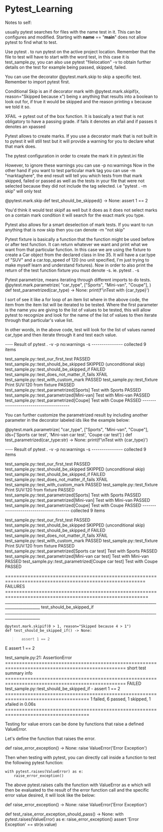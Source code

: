 # Pytest_Learning

Notes to self:

usually pytest searches for files with the name test in it. This can be configures and modified. Starting with __name__ == "__main__" does not allow pytest to find what to test.


Use pytest . to run pytest on the active project location. Remember that the file to test will have to start with the word test, in this case it is test_sample.py, you can also use pytest "filelocation" -v to obtain further details on the test for example being passed, skipped, failed.

You can use the decorator @pytest.mark.skip to skip a specific test. Remember to import pytest first.


Conditional Skip is an if decorator mark with @pytest.mark.skipif(x, reason="Skipped because x") being x anything that results into a boolean to look out for, if true it would be skipped and the reason printing x because we told it so.

XFAIL -> pytest out of the box function. It is basically a test that is not obligatory to have a passing grade. if fails it denotes an xfail and if passes it denotes an xpassed


Pytest allows to create marks. If you use a decorator mark that is not built in to pytest it will still test but it will provide a warning for you to declare what that mark does.

The pytest configuration in order to create the mark it in pytest.ini file


However, to ignore these warnings you can use -p no:warnings
Now in the other hand if you want to test particular mark tag you can use -m "marktaghere", the end result will tell you which tests from that mark skipped, failed or passed as well as the tests in your file that were not selected because they did not include the tag selected. i.e "pytest . -m skip" will only test 

@pytest.mark.skip
def test_should_be_skipped() -> None:
    assert 1 == 2

You'd think it would test skipif as well but it does as it does not select marks on a contain mark condition it will search for the exact mark you type.


Pytest also allows for a smart deselection of mark tests. If you want to run anything that is now skip then you can denote -m "not skip"


Pytest fixture is basically a function that the function might be used before or after test function. It can return whatever we want and print what we want from that particular function. In this case we are using the fixture to create a Car object from the declared class in line 35. It will have a car.type of "SUV" and a car.top_speed of 120 (no unit specified, I'm just trying to make myself learn and understand fixtures). Now in order to also print the return of the test function fixture you must denote -s. ie. pytest . -s

Pytest parametrize, means iterating through different imports to do tests.
@pytest.mark.parametrize(
    "car_type", ["Sports", "Mini-van", "Coupe"],
)
def test_parametrized(car_type) -> None:
    print(f'\nTest with {car_type}')

I sort of see it like a for loop of an item list where in the above code, the item from the item list will be iterated to be tested. Where the first parameter is the name you are giving to the list of values to be tested, this will allow pytest to recognize and look for the name of the list of values to then iterate through that particular's value list.

In other words, in the above code, test will look for the list of values named car_type and then iterate through it and test each value. 


 ----   Result of pytest . -v -p no:warnings -s ----------------
collected 9 items                                                                                                                                                                                                           

test_sample.py::test_our_first_test PASSED
test_sample.py::test_should_be_skipped SKIPPED (unconditional skip)
test_sample.py::test_should_be_skipped_if FAILED
test_sample.py::test_does_not_matter_if_fails XFAIL
test_sample.py::test_with_custom_mark PASSED
test_sample.py::test_fixture Print SUV:120 from fixture
PASSED
test_sample.py::test_parametrized[Sports]
Test with Sports
PASSED
test_sample.py::test_parametrized[Mini-van]
Test with Mini-van
PASSED
test_sample.py::test_parametrized[Coupe]
Test with Coupe
PASSED
            ----------------------------------------


You can further customize the parametrized result by including another parameter in the decorator labeled ids like the example below: 

@pytest.mark.parametrize(
    "car_type", ["Sports", "Mini-van", "Coupe"],
    ids=['Sports car test', 'Mini-van car test', 'Coupe car test']
)
def test_parametrized(car_type:str) -> None:
    print(f'\nTest with {car_type}')

 ----   Result of pytest . -v -p no:warnings -s ----------------
collected 9 items                                                                                                                                                                                                           

test_sample.py::test_our_first_test PASSED
test_sample.py::test_should_be_skipped SKIPPED (unconditional skip)
test_sample.py::test_should_be_skipped_if FAILED
test_sample.py::test_does_not_matter_if_fails XFAIL
test_sample.py::test_with_custom_mark PASSED
test_sample.py::test_fixture Print SUV:120 from fixture
PASSED
test_sample.py::test_parametrized[Sports]
Test with Sports
PASSED
test_sample.py::test_parametrized[Mini-van]
Test with Mini-van
PASSED
test_sample.py::test_parametrized[Coupe]
Test with Coupe
PASSED
            ----------------------------------------
collected 9 items                                                                                                                                                                                                           

test_sample.py::test_our_first_test PASSED
test_sample.py::test_should_be_skipped SKIPPED (unconditional skip)
test_sample.py::test_should_be_skipped_if FAILED
test_sample.py::test_does_not_matter_if_fails XFAIL
test_sample.py::test_with_custom_mark PASSED
test_sample.py::test_fixture Print SUV:120 from fixture
PASSED
test_sample.py::test_parametrized[Sports car test]
Test with Sports
PASSED
test_sample.py::test_parametrized[Mini-van car test]
Test with Mini-van
PASSED
test_sample.py::test_parametrized[Coupe car test]
Test with Coupe
PASSED

======================================================================================================== FAILURES ========================================================================================================= 
________________________________________________________________________________________________ test_should_be_skipped_if ________________________________________________________________________________________________ 

    @pytest.mark.skipif(0 > 1, reason="Skipped because 4 > 1")
    def test_should_be_skipped_if() -> None:
>       assert 1 == 2
E       assert 1 == 2

test_sample.py:21: AssertionError
================================================================================================= short test summary info ================================================================================================= 
FAILED test_sample.py::test_should_be_skipped_if - assert 1 == 2
==================================================================================== 1 failed, 6 passed, 1 skipped, 1 xfailed in 0.06s ==================================================================================== 


Testing for value errors can be done by functions that raise a defined ValueError.

Let's define the function that raises the error.

def raise_error_exception() -> None:
    raise ValueError('Error Exception')

Then when testing with pytest, you can directly call inside a function to test the following pytest function:

    with pytest.raises(ValueError) as e:
        raise_error_exception()

The above pytest.raises calls the function with ValueError as e which will then be evaluated to the result of the error function call and the specific error value desired, it will look like the below:

def raise_error_exception() -> None:
    raise ValueError('Error Exception')

def test_raise_error_exception_should_pass() -> None:
    with pytest.raises(ValueError) as e:
        raise_error_exception()
    assert 'Error Exception' == str(e.value)

